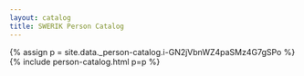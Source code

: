 ```yaml
---
layout: catalog
title: SWERIK Person Catalog
---
```

{% assign p = site.data._person-catalog.i-GN2jVbnWZ4paSMz4G7gSPo %}
{% include person-catalog.html p=p %}

